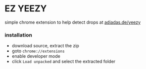 # EZ YEEZY

simple chrome extension to help detect drops at [adiadas.de/yeezy](https://adidas.de/yeezy)

### installation

* download source, extract the zip
* goto `chrome://extensions`
* enable developer mode
* click `Load unpacked` and select the extracted folder
